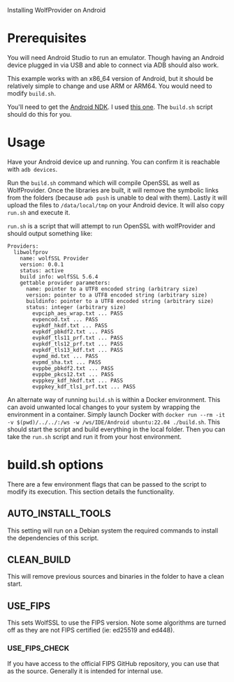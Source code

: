 Installing WolfProvider on Android

# Prerequisites
You will need Android Studio to run an emulator. Though having an Android device plugged in via USB and able to connect via ADB should also work.

This example works with an x86_64 version of Android, but it should be relatively simple to change and use ARM or ARM64. You would need to modify `build.sh`.

You'll need to get the [Android NDK](https://developer.android.com/ndk/downloads/). I used [this one](https://dl.google.com/android/repository/android-ndk-r26b-linux.zip). The `build.sh` script should do this for you.

# Usage
Have your Android device up and running. You can confirm it is reachable with `adb devices`.

Run the `build.sh` command which will compile OpenSSL as well as WolfProvider. Once the libraries are built, it will remove the symbolic links from the folders (because `adb push` is unable to deal with them). Lastly it will upload the files to `/data/local/tmp` on your Android device. It will also copy `run.sh` and execute it.

`run.sh` is a script that will attempt to run OpenSSL with wolfProvider and should output something like:
```
Providers:
  libwolfprov
    name: wolfSSL Provider
    version: 0.0.1
    status: active
    build info: wolfSSL 5.6.4
    gettable provider parameters:
      name: pointer to a UTF8 encoded string (arbitrary size)
      version: pointer to a UTF8 encoded string (arbitrary size)
      buildinfo: pointer to a UTF8 encoded string (arbitrary size)
      status: integer (arbitrary size)
		evpciph_aes_wrap.txt ... PASS
		evpencod.txt ... PASS
		evpkdf_hkdf.txt ... PASS
		evpkdf_pbkdf2.txt ... PASS
		evpkdf_tls11_prf.txt ... PASS
		evpkdf_tls12_prf.txt ... PASS
		evpkdf_tls13_kdf.txt ... PASS
		evpmd_md.txt ... PASS
		evpmd_sha.txt ... PASS
		evppbe_pbkdf2.txt ... PASS
		evppbe_pkcs12.txt ... PASS
		evppkey_kdf_hkdf.txt ... PASS
		evppkey_kdf_tls1_prf.txt ... PASS
```

An alternate way of running `build.sh` is within a Docker environment. This can avoid unwanted local changes to your system by wrapping the environment in a container. Simply launch Docker with `docker run --rm -it -v $(pwd)/../../:/ws -w /ws/IDE/Android ubuntu:22.04 ./build.sh`. This should start the script and build everything in the local folder. Then you can take the `run.sh` script and run it from your host environment.

# build.sh options
There are a few environment flags that can be passed to the script to modify its execution. This section details the functionality.

## AUTO_INSTALL_TOOLS
This setting will run on a Debian system the required commands to install the dependencies of this script.

## CLEAN_BUILD
This will remove previous sources and binaries in the folder to have a clean start.

## USE_FIPS
This sets WolfSSL to use the FIPS version. Note some algorithms are turned off as they are not FIPS certified (ie: ed25519 and ed448).

### USE_FIPS_CHECK
If you have access to the official FIPS GitHub repository, you can use that as the source. Generally it is intended for internal use.
